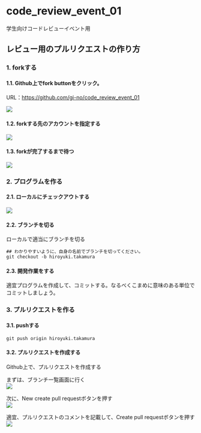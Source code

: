 # code_review_event_01
学生向けコードレビューイベント用

## レビュー用のプルリクエストの作り方

### 1. forkする

#### 1.1. Github上でfork buttonをクリック。
URL：https://github.com/gi-no/code_review_event_01

![](https://raw.githubusercontent.com/yukimura1227/code_review_event_01/docs/readme/images/10.png)

#### 1.2. forkする先のアカウントを指定する
![](https://raw.githubusercontent.com/yukimura1227/code_review_event_01/docs/readme/images/20.png)

#### 1.3. forkが完了するまで待つ
![](https://raw.githubusercontent.com/yukimura1227/code_review_event_01/docs/readme/images/30.png)

### 2. プログラムを作る

#### 2.1. ローカルにチェックアウトする
![](https://raw.githubusercontent.com/yukimura1227/code_review_event_01/docs/readme/images/40.png)

#### 2.2. ブランチを切る
ローカルで適当にブランチを切る

```
## わかりやすいように、自身の名前でブランチを切ってください。
git checkout -b hiroyuki.takamura
```

#### 2.3. 開発作業をする
適宜プログラムを作成して、コミットする。なるべくこまめに意味のある単位でコミットしましょう。

### 3. プルリクエストを作る

#### 3.1. pushする
```
git push origin hiroyuki.takamura
```

#### 3.2. プルリクエストを作成する
Github上で、プルリクエストを作成する  

まずは、ブランチ一覧画面に行く  
![](https://raw.githubusercontent.com/yukimura1227/code_review_event_01/docs/readme/images/50.png)

次に、New create pull requestボタンを押す  
![](https://raw.githubusercontent.com/yukimura1227/code_review_event_01/docs/readme/images/60.png)

適宜、プルリクエストのコメントを記載して、Create pull requestボタンを押す  
![](https://raw.githubusercontent.com/yukimura1227/code_review_event_01/docs/readme/images/70.png)

